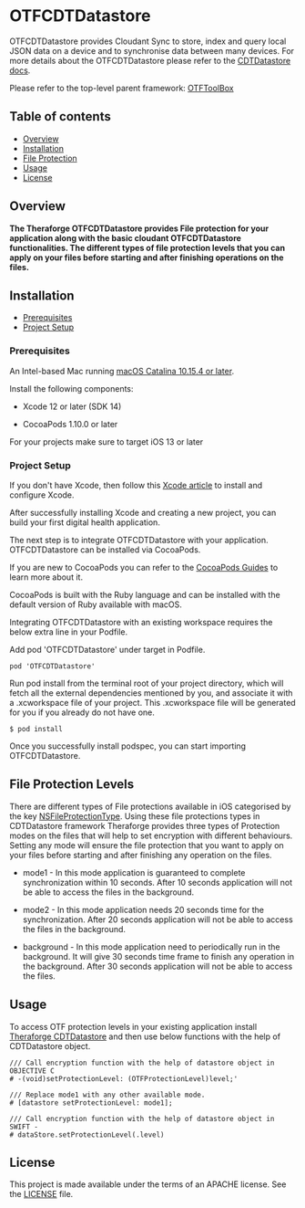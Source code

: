 # OTFCDTDatastore

OTFCDTDatastore provides Cloudant Sync to store, index and query local JSON data on a device and to synchronise data between many devices. For more details about the OTFCDTDatastore please refer to the [CDTDatastore docs](https://github.com/cloudant/CDTDatastore#cdtdatastore).

Please refer to the top-level parent framework: [OTFToolBox](https://github.com/TheraForge/OTFToolBox)


## Table of contents
* [Overview](#overview)
* [Installation](#installation)
* [File Protection](#file-protection-levels)
* [Usage](#usage)
* [License](#license)


## Overview <a name="overview"></a>
**The Theraforge OTFCDTDatastore provides File protection for your application along with the basic cloudant OTFCDTDatastore functionalities. The different types of file protection levels that you can apply on your files before starting and after finishing operations on the files.**

## Installation <a name="installation"></a>

* [Prerequisites](#prerequisites)
* [Project Setup](#project-setup)

### Prerequisites <a name="prerequisites"></a>

An Intel-based Mac running [macOS Catalina 10.15.4 or later](https://developer.apple.com/documentation/xcode-release-notes/xcode-12-release-notes).

Install the following components:

* Xcode 12 or later (SDK 14)

* CocoaPods 1.10.0 or later

For your projects make sure to target iOS 13 or later

### Project Setup <a name="project-setup"></a>

If you don't have Xcode, then follow this [Xcode article](https://medium.nextlevelswift.com/install-and-configure-xcode-7ed0c5592219) to install and configure Xcode.

After successfully installing Xcode and creating a new project, you can build your first digital health application.

The next step is to integrate OTFCDTDatastore with your application. OTFCDTDatastore can be installed via CocoaPods.

If you are new to CocoaPods you can refer to the [CocoaPods Guides](https://guides.cocoapods.org/using/using-cocoapods.html) to learn more about it.

CocoaPods is built with the Ruby language and can be installed with the default version of Ruby available with macOS.

Integrating OTFCDTDatastore with an existing workspace requires the below extra line in your Podfile.

Add pod 'OTFCDTDatastore' under target in Podfile.


``` 
pod 'OTFCDTDatastore'
```

Run pod install from the terminal root of your project directory, which will fetch all the external dependencies mentioned by you, and associate it with a .xcworkspace file of your project. This .xcworkspace file will be generated for you if you already do not have one.

``` 
$ pod install
```

Once you successfully install podspec, you can start importing OTFCDTDatastore.

## File Protection Levels <a name="file-protection-levels"></a>

There are different types of File protections available in iOS categorised by the key [NSFileProtectionType](https://developer.apple.com/documentation/foundation/nsfileprotectiontype). Using these file protections types in CDTDatastore framework Theraforge provides three types of Protection modes on the files that will help to set encryption with different behaviours. Setting any mode will ensure the file protection that you want to apply on your files before starting and after finishing any operation on the files. 

* mode1 - In this mode application is guaranteed to complete synchronization within 10 seconds. After 10 seconds application will not be able to access the files in the background.

* mode2 - In this mode application needs 20 seconds time for the synchronization. After 20 seconds application will not be able to access the files in the background.

* background - In this mode application need to periodically run in the background. It will give 30 seconds time frame to finish any operation in the background. After 30 seconds application will not be able to access the files.

## Usage <a name="usage"></a>
To access OTF protection levels in your existing application install [Theraforge CDTDatastore](#Installation) and then use below functions with the help of CDTDatastore object.


```
/// Call encryption function with the help of datastore object in OBJECTIVE C
# -(void)setProtectionLevel: (OTFProtectionLevel)level;'

/// Replace mode1 with any other available mode.
# [datastore setProtectionLevel: mode1];
```


```
/// Call encryption function with the help of datastore object in SWIFT -
# dataStore.setProtectionLevel(.level)

```

## License <a name="license"></a>

This project is made available under the terms of an APACHE license. See the [LICENSE](LICENSE) file.
